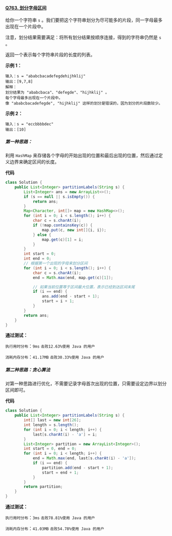#### [Q763. 划分字母区间](https://leetcode.cn/problems/partition-labels/description/?envType=study-plan-v2&envId=top-100-liked)

给你一个字符串 `s` 。我们要把这个字符串划分为尽可能多的片段，同一字母最多出现在一个片段中。

注意，划分结果需要满足：将所有划分结果按顺序连接，得到的字符串仍然是 `s` 。

返回一个表示每个字符串片段的长度的列表。

 

**示例 1：**

```
输入：s = "ababcbacadefegdehijhklij"
输出：[9,7,8]
解释：
划分结果为 "ababcbaca"、"defegde"、"hijhklij" 。
每个字母最多出现在一个片段中。
像 "ababcbacadefegde", "hijhklij" 这样的划分是错误的，因为划分的片段数较少。 
```

**示例 2：**

```
输入：s = "eccbbbbdec"
输出：[10]
```

 

##### 第一种思路：

利用 `HashMap` 来存储各个字母的开始出现的位置和最后出现的位置，然后通过定义边界来确定区间的长度。

**代码**

```java
class Solution {
    public List<Integer> partitionLabels(String s) {
        List<Integer> ans = new ArrayList<>();
        if (s == null || s.isEmpty()) {
            return ans;
        }
        Map<Character, int[]> map = new HashMap<>();
        for (int i = 0; i < s.length(); i++) {
            char c = s.charAt(i);
            if (!map.containsKey(c)) {
                map.put(c, new int[]{i, i});
            } else {
                map.get(c)[1] = i;
            }
        }
        int start = 0;
        int end = 0;
        // 根据第一个出现的字母来划分区间
        for (int i = 0; i < s.length(); i++) {
            char c = s.charAt(i);
            end = Math.max(end, map.get(c)[1]);

            // 如果当前位置等于区间最大位置，表示已经到达区间末尾
            if (i == end) {
                ans.add(end - start + 1);
                start = i + 1;
            }
        }
        return ans;
    }
}
```

**通过测试：**

`执行用时分布`：`9ms`			`击败12.63%使用 Java 的用户`

`消耗内存分布`：`41.17MB`	`击败30.33%使用 Java 的用户`



##### 第二种思路：贪心算法

对第一种思路进行优化，不需要记录字母首次出现的位置，只需要设定边界以划分区间即可。

**代码**

```java
class Solution {
    public List<Integer> partitionLabels(String s) {
        int[] last = new int[26];
        int length = s.length();
        for (int i = 0; i < length; i++) {
            last[s.charAt(i) - 'a'] = i;
        }
        List<Integer> partition = new ArrayList<Integer>();
        int start = 0, end = 0;
        for (int i = 0; i < length; i++) {
            end = Math.max(end, last[s.charAt(i) - 'a']);
            if (i == end) {
                partition.add(end - start + 1);
                start = end + 1;
            }
        }
        return partition;
    }
}
```

**通过测试：**

`执行用时分布`：`3ms`			`击败78.81%使用 Java 的用户`

`消耗内存分布`：`41.03MB`	`击败54.78%使用 Java 的用户`
